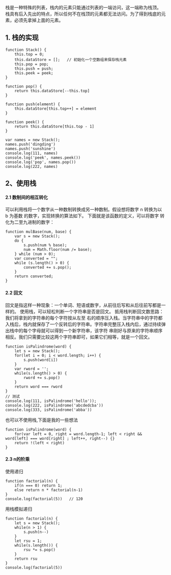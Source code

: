 栈是一种特殊的列表，栈内的元素只能通过列表的一端访问，这一端称为栈顶。
栈具有后入先出的特点，所以任何不在栈顶的元素都无法访问。为了得到栈底的元 素，必须先拿掉上面的元素。
## 1. 栈的实现
```
function Stack() {
	this.top = 0;
	this.dataStore = [];   // 初始化一个空数组来保存栈元素
	this.pop = pop;
	this.push = push;
	this.peek = peek;
}

function pop() {
	return this.dataStore[--this.top]
}

function push(element) {
	this.dataStore[this.top++] = element
}

function peek() {
	return this.dataStore[this.top - 1]
}

var names = new Stack();
names.push('dingding')
names.push('sunshine')
console.log(111, names)
console.log('peek', names.peek())
console.log('pop', names.pop())
console.log(222, names)
```

## 2、使用栈
#### 2.1 数制间的相互转化
可以利用栈将一个数字从一种数制转换成另一种数制。假设想将数字 n 转换为以 b 为基数 的数字，实现转换的算法如下。
下面就是该函数的定义，可以将数字 转化为二至九进制的数字：
```
function mulBase(num, base) { 
	var s = new Stack(); 
	do {
		s.push(num % base); 
		num = Math.floor(num /= base); 
	} while (num > 0);
	var converted = ""; 
	while (s.length() > 0) {
		converted += s.pop(); 
	}
	return converted; 
}
```
#### 2.2 回文
回文是指这样一种现象：一个单词、短语或数字，从前往后写和从后往前写都是一样的。
使用栈，可以轻松判断一个字符串是否是回文。
抵用栈判断回文数思路：我们将拿到的字符串的每个字符按从左至 右的顺序压入栈。当字符串中的字符都入栈后，栈内就保存了一个反转后的字符串。字符串完整压入栈内后，通过持续弹出栈中的每个字母就可以得到一个新字符串，该字符 串刚好与原来的字符串顺序相反。我们只需要比较这两个字符串即可，如果它们相等，就是一个回文。
```
function isPalindrome(word) {
	let s = new Stack();
	for(let i = 0; i < word.length; i++) {
		s.push(word[i])
	}
	var rword = '';
	while(s.length() > 0) {
		rword += s.pop()
	}
	return word === rword
}
// 测试
console.log(111, isPalindrome('hello'));
console.log(222, isPalindrome('abcdedcba'))
console.log(333, isPalindrome('abba'))
```
也可以不使用栈,下面是我的一些想法
```
function isPalindrome(word) {
	for(var left = 0, right = word.length-1; left < right && word[left] === word[right] ; left++, right--) {}
	return !(left < right)
}
```
#### 2.3 n的阶乘
使用递归
```
function factorial(n) {
	if(n === 0) return 1;
	else return n * factorial(n-1)
}
console.log(factorial(5))   // 120
```
用栈模拟递归
```
function factorial(n) {
	let s = new Stack();
	while(n > 1) {
		s.push(n--)
	}
	let rsu = 1;
	while(s.length()) {
		rsu *= s.pop()
	}
	return rsu
}
console.log(factorial(5))
```













